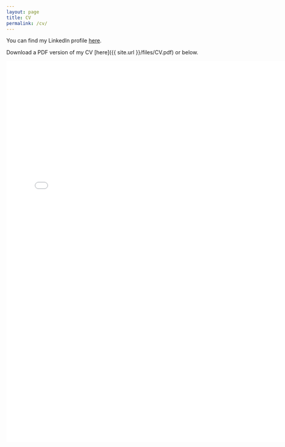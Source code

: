 ```yaml
---
layout: page
title: CV
permalink: /cv/
---
```


You can find my LinkedIn profile [here](https://www.linkedin.com/in/niels-goet/). 

Download a PDF version of my CV [here]({{ site.url }}/files/CV.pdf) or below.


<iframe src="/files/CV.pdf" width="750" height="1000" scrolling="yes" frameBorder="0">
</iframe>